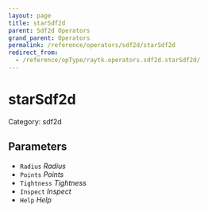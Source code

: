 ```yaml
---
layout: page
title: starSdf2d
parent: Sdf2d Operators
grand_parent: Operators
permalink: /reference/operators/sdf2d/starSdf2d
redirect_from:
  - /reference/opType/raytk.operators.sdf2d.starSdf2d/
---
```


# starSdf2d

Category: sdf2d



## Parameters

* `Radius` *Radius*
* `Points` *Points*
* `Tightness` *Tightness*
* `Inspect` *Inspect*
* `Help` *Help*